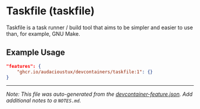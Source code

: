 
# Taskfile (taskfile)

Taskfile is a task runner / build tool that aims to be simpler and easier to use than, for example, GNU Make.

## Example Usage

```json
"features": {
    "ghcr.io/audacioustux/devcontainers/taskfile:1": {}
}
```





---

_Note: This file was auto-generated from the [devcontainer-feature.json](https://github.com/audacioustux/devcontainers/blob/main/src/taskfile/devcontainer-feature.json).  Add additional notes to a `NOTES.md`._
